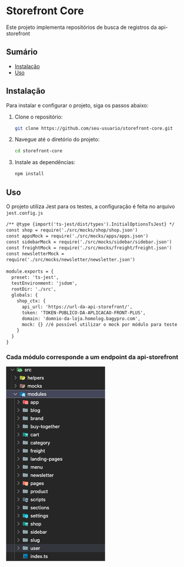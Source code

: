 # Storefront Core

Este projeto implementa repositórios de busca de registros da api-storefront

## Sumário

- [Instalação](#instalação)
- [Uso](#uso)

## Instalação

Para instalar e configurar o projeto, siga os passos abaixo:

1. Clone o repositório:
   ```bash
   git clone https://github.com/seu-usuario/storefront-core.git
   ```
2. Navegue até o diretório do projeto:
   ```bash
   cd storefront-core
   ```
3. Instale as dependências:
   ```bash
   npm install
   ```

## Uso

O projeto utiliza Jest para os testes, a configuração é feita no arquivo `jest.config.js`

```
/** @type {import('ts-jest/dist/types').InitialOptionsTsJest} */
const shop = require('./src/mocks/shop/shop.json')
const appsMock = require('./src/mocks/apps/apps.json')
const sidebarMock = require('./src/mocks/sidebar/sidebar.json')
const freightMock = require('./src/mocks/freight/freight.json')
const newsletterMock = require('./src/mocks/newsletter/newsletter.json')

module.exports = {
  preset: 'ts-jest',
  testEnvironment: 'jsdom',
  rootDir: './src',
  globals: {
    shop_ctx: {
      api_url: 'https://url-da-api-storefront/',
      token: 'TOKEN-PUBLICO-DA-APLICACAO-FRONT-PLUS',
      domain: 'domnio-da-loja.homolog.bagypro.com',
      mock: {} //é possível utilizar o mock por módulo para teste
    }
  }
}
```

### Cada módulo corresponde a um endpoint da api-storefront

![alt text](modules.png)
